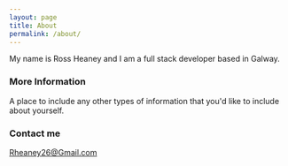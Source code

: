 ```yaml
---
layout: page
title: About
permalink: /about/
---
```


My name is Ross Heaney and I am a full stack developer based in Galway. 

### More Information

A place to include any other types of information that you'd like to include about yourself.

### Contact me

[Rheaney26@Gmail.com](mailto:Rheaney26@Gmail.com)
